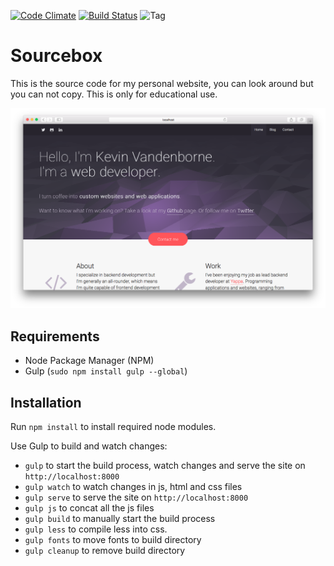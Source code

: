 [![Code Climate](https://codeclimate.com/github/veloxy/Sourcebox/badges/gpa.svg)](https://codeclimate.com/github/veloxy/Sourcebox)
[![Build Status](https://travis-ci.org/veloxy/sourcebox.svg?branch=master)](https://travis-ci.org/veloxy/sourcebox)
![Tag](https://img.shields.io/github/tag/veloxy/sourcebox.svg)

# Sourcebox

This is the source code for my personal website, you can look around but you can not copy. This is only for educational use.

![Preview image](docs/img/preview.png)

## Requirements

- Node Package Manager (NPM)
- Gulp (`sudo npm install gulp --global`)

## Installation

Run `npm install` to install required node modules.

Use Gulp to build and watch changes:

- `gulp` to start the build process, watch changes and serve the site on `http://localhost:8000`
- `gulp watch` to watch changes in js, html and css files
- `gulp serve` to serve the site on `http://localhost:8000`
- `gulp js` to concat all the js files
- `gulp build` to manually start the build process
- `gulp less` to compile less into css.
- `gulp fonts` to move fonts to build directory
- `gulp cleanup` to remove build directory
